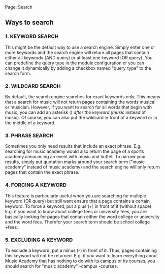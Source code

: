 Page: Search

## Ways to search

### 1. KEYWORD SEARCH

This might be the default way to use a search engine. Simply enter one or more keywords and the search engine will return all pages that contain either all keywords (AND query) or at least one keyword (OR query). You can predefine the query type in the module configuration or you can change it dynamically by adding a checkbox named "query_type" to the search form.

### 2. WILDCARD SEARCH

By default, the search engine searches for exact keywords only. This means that a search for music will not return pages containing the words musical or musician. However, if you want to search for all words that begin with music, you can add an asterisk (*) after the keyword (music* instead of music). Of course, you can also put the wildcard in front of a keyword or in the middle of a keyword.

### 3. PHRASE SEARCH

Sometimes you only need results that include an exact phrase. E.g. searching for music academy would also return the page of a sports academy announcing an event with music and buffet. To narrow your results, simply put quotation marks around your search term ("music academy" instead of music academy) and the search engine will only return pages that contain the exact phrase.

### 4. FORCING A KEYWORD

This feature is particularly useful when you are searching for multiple keyword (OR query) but still want ensure that a page contains a certain keyword. To force a keyword, put a plus (+) in front of it (without space). E.g. if you want to know about college fees or university fees, you are basically looking for pages that contain either the word college or university and the word fees. Therefor your search term should be school college +fees.

### 5. EXCLUDING A KEYWORD

To exclude a keyword, put a minus (-) in front of it. Thus, pages containing this keyword will not be returned. E.g. if you want to learn everything about Music Academy that has nothing to do with its campus or its courses, you should search for "music academy" -campus -courses.
